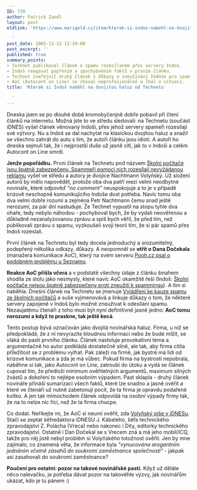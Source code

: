 ```yaml
---
ID: 739
author: Patrick Zandl
layout: post
oldlink: 'https://www.marigold.cz/item/kterak-si-indos-nabehl-na-dvojitou-haluz-od-technetu

  '
post_date: 2003-12-12 12:39:00
post_excerpt: ''
published: true
summary_points:
- Technet publikoval článek o spamu rozesílaném přes servery Indoš.
- Indoš reagoval popřením a zpochybněním faktů v prvním článku.
- Technet zveřejnil druhý článek s důkazy o zneužívání Indoše pro spam.
- AoC (Autocont on Line) se choval neprofesionálně a lhal o situaci.
title: 'Kterak si Indoš naběhl na dvojitou haluz od Technetu

  '
---
```


<p>
Dneska jsem se po dlouhé době kromobyčenjně dobře pobavil při čtení článků na internetu. Možná jste to ve středu sledovali: na Technetu (součást iDNES) vyšel článek věnovaný Indoši, přes jehož servery spameři rozesílají své výtvory. Nu a Indoš se dal nachytat na klasickou dvojitou haluz a snažil se všechno zahrát do autu s tím, že autoři článku jsou idioti. A autoři ho dneska sejmuli tak, že i nejprostší duše už jasně cítí, jak to v Indoši a celém Autocont on Line smrdí. </p>

<p>
<STRONG>Jenže popořádku.</STRONG> První článek na Technetu pod názvem <A href="http://technet.idnes.cz/novinky/indos_spam031210.html" target=_blank>Školní počítače jsou špatně zabezpečeny. Spammeři pomocí nich rozesílají nevyžádanou reklamu</A> vyšel ve středu a autory je dvojice Nachtmann Volyňský. Už složení autorů by mělo napovědět, protože oba dva patří mezi velmi neodbytné novináře, které odpověď <EM>"no comment"</EM> neuspokojuje a to je v případě krizově neschopně komunikujícího Indoše dost potřeba. Navíc tomu oba dva velmi dobře rozumí a zejména Petr Nachtmann čemu snad ještě nerozumí, za pár dní nastuduje. Že Technet vypustil na stopu tyhle dva ohaře, tedy nebylo náhodou - pochyboval bych, že by vydali neověřenou&#160;a důkladně nezanalyzovanou zprávu a spíš bych věřil,&#160;že před tím, než publikovali zprávu o spamu, vyzkoušeli svoji teorii tím, že si pár spamů přes Indoš rozeslali. </p>

<p>
První článek na Technetu byl tedy docela jednoduchý a srozumitelný, podepřený několika odkazy, důkazy. A neopomněl se <STRONG>otřít o Dana Dočekala</STRONG> (manažera komunikace AoC), který na svém serveru <A href="http://www.pooh.cz/a.asp?id=2004738&amp;db=" target=_blank>Pooh.cz psal o podobném problému u Seznamu</A>. </p>

<p>
<STRONG>Reakce AoC přišla včera</STRONG> a v podstatě všechny údaje z článku šmahem shodila ze stolu jako nesmysly, které navíc AoC okamžitě řeší (Indoš: <A href="http://www.indos.cz/a.asp?a=2002157&amp;db=" target=_blank>Školní počítače nejsou špatně zabezpečeny proti zneužití k spammingu</A>). A tím si naběhla. Dnešní článek na Technetu se jmenuje <A href="http://technet.idnes.cz/novinky/spam_polemika031212.html" target=_blank>Vyjádření ke kauze spamu ze školních počítačů</A> a suše vyjmenovává a linkuje důkazy o tom, že některé servery zapojené v Indoš bylo možné zneužívat k odesílání spamu. Nezaujatému čtenáři z toho musí být nyní definitivně jasné jedno: <STRONG>AoC tomu nerozumí a když to praskne, tak ještě kecá</STRONG>. </p>

<p>
Tento postup bývá označován jako dvojitá novinářská haluz. Firma, u níž se předpokládá, že z ní nevyrazíte kloudnou informaci nebo že bude mlžit, se vláká do pasti prvního článku. Článek nastoluje provokativní téma a argumentačně ho autor&#160;podkládá dostatečně silně, ale tak, aby firma cítila příležitost se z problému vylhat. Pak záleží na firmě, jak bystré má lidi od krizové komunikace a zda je má vůbec. Pokud firma na bystrosti nepobrala, naběhne si tak, jako Autocont on Line, zatroubí do útoku a vydá se článek cupovat tím, že předloží minimum ověřitelných argumentů, maximum silných žvástů a dokoření to nejlépe osobním výpadem. Past sklapla - druhý článek novináře přináší sumarizaci všech faktů, které lze snadno a jasně ověřit a které ve čtenáři už nutně zabetonují pocit, že ta firma je opravdu podařené kvítko. A jen tak mimochodem článek odpovídá na osobní výpady firmy tak, že na to nelze nic říci, než že ta firma chucpe. </p>

<p>
Co dodat. Neříkejte mi, že AoC si neumí ověřit, zda <A href="http://mobil.idnes.cz/autori.html?autori=5724" target=_blank>Volyňský&#160;píše v iDNESu</A>. Stačí se zeptat šéfredaktora iDNESU J. Kábeleho, šéfa technického zpravodajství Z. Polácha (Vreca) nebo nakonec i Dity, editorky technického zpravodajství.&#160;Ostatně i Dan Dočekal se s Vrecem zná a má jeho mobil/ICQ, takže pro něj jistě nebyl problém si Volyňského totožnost ověřit. Jen by mne zajímalo, co znamená věta, že informace byla <EM>"vynucována arogantním jednáním včetně zásahů do soukromí zaměstnance společnosti"</EM> - jakpak asi zasahovali do soukromí zaměstnance? </p>

<p>
<STRONG>Poučení pro ostatní: pozor na takové novinářské pasti.</STRONG> Když už děláte něco nalevačku, je potřeba dávat pozor na takovéhle výzvy, jak novinářům ukázat, kdo je tu pánem :)</p>